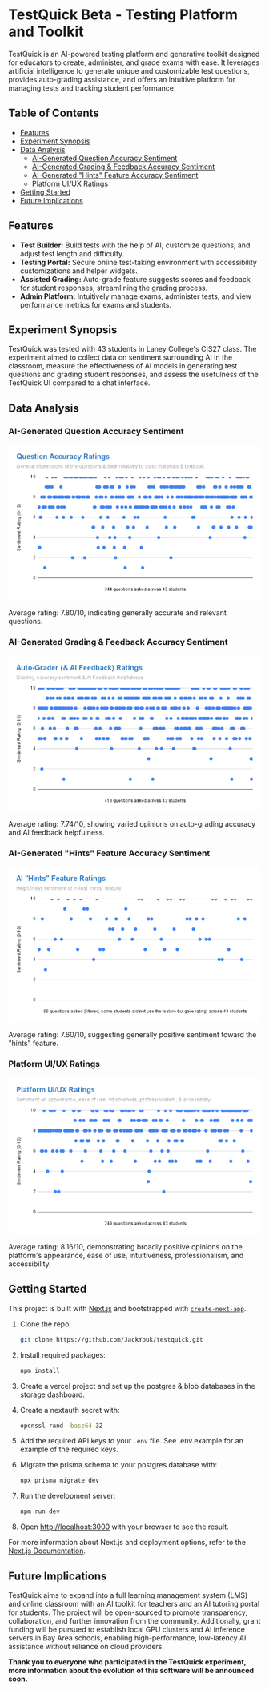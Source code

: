 # TestQuick Beta - Testing Platform and Toolkit

TestQuick is an AI-powered testing platform and generative toolkit designed for educators to create, administer, and grade exams with ease. It leverages artificial intelligence to generate unique and customizable test questions, provides auto-grading assistance, and offers an intuitive platform for managing tests and tracking student performance.

## Table of Contents

- [Features](#features)
- [Experiment Synopsis](#experiment-synopsis)
- [Data Analysis](#data-analysis)
  - [AI-Generated Question Accuracy Sentiment](#ai-generated-question-accuracy-sentiment)
  - [AI-Generated Grading & Feedback Accuracy Sentiment](#ai-generated-grading--feedback-accuracy-sentiment)
  - [AI-Generated "Hints" Feature Accuracy Sentiment](#ai-generated-hints-feature-accuracy-sentiment)
  - [Platform UI/UX Ratings](#platform-uiux-ratings)
- [Getting Started](#getting-started)
- [Future Implications](#future-implications)

## Features

- **Test Builder:** Build tests with the help of AI, customize questions, and adjust test length and difficulty.
- **Testing Portal:** Secure online test-taking environment with accessibility customizations and helper widgets.
- **Assisted Grading:** Auto-grade feature suggests scores and feedback for student responses, streamlining the grading process.
- **Admin Platform:** Intuitively manage exams, administer tests, and view performance metrics for exams and students.

## Experiment Synopsis

TestQuick was tested with 43 students in Laney College's CIS27 class. The experiment aimed to collect data on sentiment surrounding AI in the classroom, measure the effectiveness of AI models in generating test questions and grading student responses, and assess the usefulness of the TestQuick UI compared to a chat interface.

## Data Analysis

### AI-Generated Question Accuracy Sentiment
![AI-Generated Question Accuracy Sentiment](/public/Question_Accuracy_Ratings.png)

Average rating: 7.80/10, indicating generally accurate and relevant questions.

### AI-Generated Grading & Feedback Accuracy Sentiment
![AI-Generated Grading & Feedback Accuracy Sentiment](/public/Auto-Grader_Ratings.png)

Average rating: 7.74/10, showing varied opinions on auto-grading accuracy and AI feedback helpfulness.

### AI-Generated "Hints" Feature Accuracy Sentiment
![AI-Generated "Hints" Feature Accuracy Sentiment](/public/Hints_Feature_Ratings.png)

Average rating: 7.60/10, suggesting generally positive sentiment toward the "hints" feature.

### Platform UI/UX Ratings
![Platform UI/UX Ratings](/public/Platform_UI_UX_Ratings.png)

Average rating: 8.16/10, demonstrating broadly positive opinions on the platform's appearance, ease of use, intuitiveness, professionalism, and accessibility.

## Getting Started

This project is built with [Next.js](https://nextjs.org/) and bootstrapped with [`create-next-app`](https://github.com/vercel/next.js/tree/canary/packages/create-next-app).

1. Clone the repo:

   ```bash
   git clone https://github.com/JackYouk/testquick.git
   ```

2. Install required packages:

   ```bash
   npm install
   ```

3. Create a vercel project and set up the  postgres & blob databases in the storage dashboard.

4. Create a nextauth secret with:

   ```bash
   openssl rand -base64 32
   ```

5. Add the required API keys to your `.env` file. See .env.example for an example of the required keys.

6. Migrate the prisma schema to your postgres database with:

   ```bash
   npx prisma migrate dev
   ```

7. Run the development server:

   ```bash
   npm run dev
   ```

8. Open [http://localhost:3000](http://localhost:3000) with your browser to see the result.

For more information about Next.js and deployment options, refer to the [Next.js Documentation](https://nextjs.org/docs).

## Future Implications

TestQuick aims to expand into a full learning management system (LMS) and online classroom with an AI toolkit for teachers and an AI tutoring portal for students. The project will be open-sourced to promote transparency, collaboration, and further innovation from the community. Additionally, grant funding will be pursued to establish local GPU clusters and AI inference servers in Bay Area schools, enabling high-performance, low-latency AI assistance without reliance on cloud providers.

**Thank you to everyone who participated in the TestQuick experiment, more information about the evolution of this software will be announced soon.**